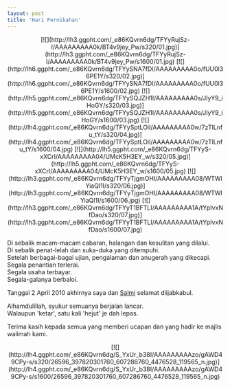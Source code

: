 ```yaml
---
layout: post
title: 'Hari Pernikahan'
---
```


<center>
[![](http://lh3.ggpht.com/_e86KQvrn6dg/TFYyRujSz-I/AAAAAAAAA0k/BT4v9jey_Pw/s320/01.jpg)](http://lh3.ggpht.com/_e86KQvrn6dg/TFYyRujSz-I/AAAAAAAAA0k/BT4v9jey_Pw/s1600/01.jpg)  
[![](http://lh6.ggpht.com/_e86KQvrn6dg/TFYySNA7fDI/AAAAAAAAA0o/fUU0l36PE1Y/s320/02.jpg)](http://lh6.ggpht.com/_e86KQvrn6dg/TFYySNA7fDI/AAAAAAAAA0o/fUU0l36PE1Y/s1600/02.jpg)  
[![](http://lh5.ggpht.com/_e86KQvrn6dg/TFYySQJZH1I/AAAAAAAAA0s/JIyY9_iHoGY/s320/03.jpg)](http://lh5.ggpht.com/_e86KQvrn6dg/TFYySQJZH1I/AAAAAAAAA0s/JIyY9_iHoGY/s1600/03.jpg)  
[![](http://lh4.ggpht.com/_e86KQvrn6dg/TFYySptLOiI/AAAAAAAAA0w/7zTlLnfu_tY/s320/04.jpg)](http://lh4.ggpht.com/_e86KQvrn6dg/TFYySptLOiI/AAAAAAAAA0w/7zTlLnfu_tY/s1600/04.jpg)  
[![](http://lh5.ggpht.com/_e86KQvrn6dg/TFYyS-xXCrI/AAAAAAAAA04/UMcK5H3EY_w/s320/05.jpg)](http://lh5.ggpht.com/_e86KQvrn6dg/TFYyS-xXCrI/AAAAAAAAA04/UMcK5H3EY_w/s1600/05.jpg)  
[![](http://lh3.ggpht.com/_e86KQvrn6dg/TFYyTjgmOHI/AAAAAAAAA08/WTWlYiaQl1I/s320/06.jpg)](http://lh3.ggpht.com/_e86KQvrn6dg/TFYyTjgmOHI/AAAAAAAAA08/WTWlYiaQl1I/s1600/06.jpg)  
[![](http://lh3.ggpht.com/_e86KQvrn6dg/TFYyT1BFTLI/AAAAAAAAA1A/tYpIvxNfDao/s320/07.jpg)](http://lh3.ggpht.com/_e86KQvrn6dg/TFYyT1BFTLI/AAAAAAAAA1A/tYpIvxNfDao/s1600/07.jpg)  
</center>

Di sebalik macam-macam cabaran, halangan dan kesulitan yang dilalui.  
Di sebalik penat-lelah dan suka-duka yang ditempuhi.  
Setelah berbagai-bagai ujian, pengalaman dan anugerah yang dikecapi.  
Segala penantian terlerai.  
Segala usaha terbayar.  
Segala-galanya berbaloi.  

Tanggal 2 April 2010 akhirnya saya dan [Salmi](http://sputnik--sweetheart.blogspot.com/) selamat diijabkabul.

  
Alhamdulillah, syukur semuanya berjalan lancar.  
Walaupun 'ketar', satu kali 'hejut' je dah lepas.  

Terima kasih kepada semua yang memberi ucapan dan yang hadir ke majlis walimah kami.

<center>
[![](http://lh4.ggpht.com/_e86KQvrn6dg/S_YxUr_b38I/AAAAAAAAAzo/gAWD49CPy-s/s320/26596_397820301760_607286760_4476528_119565_n.jpg)](http://lh4.ggpht.com/_e86KQvrn6dg/S_YxUr_b38I/AAAAAAAAAzo/gAWD49CPy-s/s1600/26596_397820301760_607286760_4476528_119565_n.jpg)
</center>
